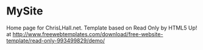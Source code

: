 MySite
======

Home page for ChrisLHall.net. Template based on Read Only by HTML5 Up! at http://www.freewebtemplates.com/download/free-website-template/read-only-993499829/demo/
